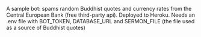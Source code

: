 A sample bot: spams random Buddhist quotes and currency rates from the Central European Bank (free third-party api). Deployed to Heroku.
Needs an .env file with BOT_TOKEN, DATABASE_URL and SERMON_FILE (the file used as a source of Buddhist quotes)
